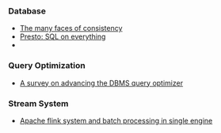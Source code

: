 ### Database
* [The many faces of consistency](the_many_faces_of_consistency.md)
* [Presto: SQL on everything](presto_sql_on_everthing.md)
* 

### Query Optimization
* [A survey on advancing the DBMS query optimizer](a_survey_on_advancing_the_dbms_query_optimizer.md)

### Stream System
* [Apache flink system and batch processing in single engine](apache_flink_stream_and_batch_processing_in_single_engine.md)
